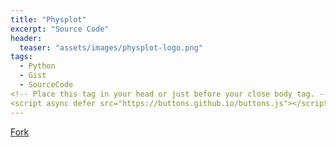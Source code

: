 ```yaml
---
title: "Physplot"
excerpt: "Source Code"
header:
  teaser: "assets/images/physplot-logo.png"
tags:
  - Python
  - Gist
  - SourceCode
<!-- Place this tag in your head or just before your close body tag. -->
<script async defer src="https://buttons.github.io/buttons.js"></script>
---
```


<!-- Place this tag where you want the button to render. -->
<a class="github-button" href="https://github.com/MShirazAhmad/PhysPlot/fork" data-icon="octicon-repo-forked" aria-label="Fork MShirazAhmad/PhysPlot on GitHub">Fork</a>

<script src="https://gist.github.com/MShirazAhmad/6293b6466ce190a9617cecabc9996d14.js"></script>
